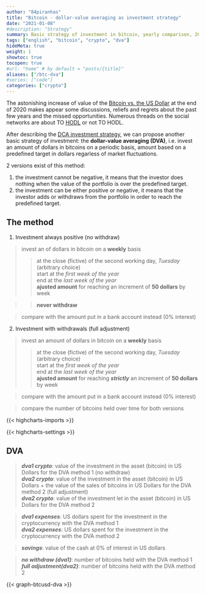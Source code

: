 ```yaml
---
author: "84piranhas"
title: "Bitcoin - dollar-value averaging as investment strategy"
date: "2021-01-08"
#description: "Strategy"
summary: Basic strategy of investment in bitcoin, yearly comparison, 2015-2020
tags: ["english", "bitcoin", "crypto", "dva"]
hideMeta: true
weight: 1
showtoc: true
tocopen: true
#url: "home" # by default = "posts/{title}"
aliases: ["/btc-dva"]
#series: ["code"]
categories: ["crypto"]
---
```


The astonishing increase of value of the <a href="https://www.kraken.com/en-us/prices/xbt-bitcoin-price-chart/usd-us-dollar?interval=All" target="_blank">Bitcoin vs. the US Dollar</a> at the end of 2020 makes appear some discussions, reliefs and regrets about the past few years and the missed opportunities. Numerous threads on the social networks are about TO <a href="https://en.wikipedia.org/wiki/Hodl" target="_blank">HODL</a> or not TO HODL.

After describing the <a href="../btcusd-dca" target="_blank">DCA investment strategy</a>, we can propose another basic strategy of investment: the **dollar-value averaging (DVA)**, i.e. invest an amount of dollars in bitcoins on a periodic basis, amount based on a predefined target in dollars regarless of market fluctuations.

2 versions exist of this method:
1. the investment cannot be negative, it means that the investor does nothing when the value of the portfolio is over the predefined target.
2. the investment can be either positive or negative, it means that the investor adds or withdraws from the portfolio in order to reach the predefined target.

## The method

1. Investment always positive (no withdraw)
> invest an of dollars in bitcoin on a **weekly** basis
>> at the close (fictive) of the second working day, *Tuesday* (arbitrary choice)  
>> start at the *first week of the year*  
>> end at the *last week of the year*  
>> **ajusted amount** for reaching an increment of **50 dollars** by week  

>> **never withdraw**

> compare with the amount put in a bank account instead (0% interest)

2. Investment with withdrawals (full adjustment)
> invest an amount of dollars in bitcoin on a **weekly** basis
>> at the close (fictive) of the second working day, *Tuesday* (arbitrary choice)  
>> start at the *first week of the year*  
>> end at the *last week of the year*  
>> **ajusted amount** for reaching ***strictly*** an increment of **50 dollars** by week 

> compare with the amount put in a bank account instead (0% interest)

> compare the number of bitcoins held over time for both versions


{{< highcharts-imports >}}

{{< highcharts-settings >}}


## DVA

> ***dva1 crypto***: value of the investment in the asset (bitcoin) in US Dollars for the DVA method 1 (no withdraw)  
***dva2 crypto***: value of the investment in the asset (bitcoin) in US Dollars + the value of the sales of bitcoins in US Dollars for the DVA method 2 (full adjustment)  
***dva2 crypto***: value of the investment let in the asset (bitcoin) in US Dollars for the DVA method 2

> ***dva1 expenses***: US dollars spent for the investment in the cryptocurrency with the DVA method 1  
***dva2 expenses***: US dollars spent for the investment in the cryptocurrency with the DVA method 2

> ***savings***: value of the cash at 0% of interest in US dollars

> ***no withdraw (dva1)***: number of bitcoins held with the DVA method 1  
***full adjustment(dva2)***: number of bitcoins held with the DVA method 2


{{< graph-btcusd-dva >}}




